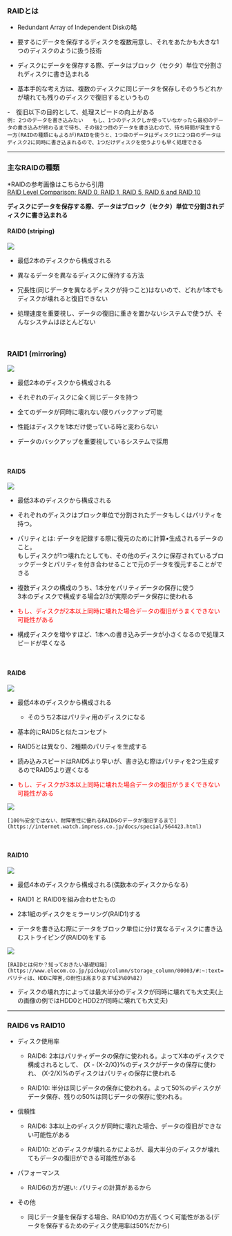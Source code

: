 ### RAIDとは

- Redundant Array of Independent Diskの略

- 要するにデータを保存するディスクを複数用意し、それをあたかも大きな1つのディスクのように扱う技術

- ディスクにデータを保存する際、データはブロック（セクタ）単位で分割されディスクに書き込まれる

- 基本手的な考え方は、複数のディスクに同じデータを保存しそのうちどれかが壊れても残りのディスクで復旧するというもの

-　復旧以下の目的として、処理スピードの向上がある  
    ```
    例: 2つのデータを書き込みたい  
    もし、1つのディスクしか使っていなかったら最初のデータの書き込みが終わるまで待ち、その後2つ目のデータを書き込むので、待ち時間が発生する  
    一方(RAIDの種類にもよるが)RAIDを使うと、1つ目のデータはディスク1に2つ目のデータはディスク2に同時に書き込まれるので、1つだけディスクを使うよりも早く処理できる
    ```

---

### 主なRAIDの種類

*RAIDの参考画像はこちらから引用  
[RAID Level Comparison: RAID 0, RAID 1, RAID 5, RAID 6 and RAID 10](https://www.dataplugs.com/en/raid-level-comparison-raid-0-raid-1-raid-5-raid-6-raid-10/)

**ディスクにデータを保存する際、データはブロック（セクタ）単位で分割されディスクに書き込まれる**

#### RAID0 (striping)

<img src="./img/raid0.jpg.webp" />

- 最低2本のディスクから構成される

- 異なるデータを異なるディスクに保持する方法

- 冗長性(同じデータを異なるディスクが持つこと)はないので、どれか1本でもディスクが壊れると復旧できない

- 処理速度を重要視し、データの復旧に重きを置かないシステムで使うが、そんなシステムはほとんどない

<br>

### RAID1 (mirroring)

<img src="./img/raid1.jpg.webp" />

- 最低2本のディスクから構成される

- それぞれのディスクに全く同じデータを持つ

- 全てのデータが同時に壊れない限りバックアップ可能

- 性能はディスクを1本だけ使っている時と変わらない

- データのバックアップを重要視しているシステムで採用

<br>

#### RAID5

<img src="./img/raid5.jpg.webp" />

- 最低3本のディスクから構成される

- それぞれのディスクはブロック単位で分割されたデータもしくはパリティを持つ。

- パリティとは: データを記録する際に復元のために計算•生成されるデータのこと。  
もしディスクが1つ壊れたとしても、その他のディスクに保存されているブロックデータとパリティを付き合わせることで元のデータを復元することができる

- 複数ディスクの構成のうち、1本分をパリティデータの保存に使う  
3本のディスクで構成する場合2/3が実際のデータ保存に使われる

- <font color="red">もし、ディスクが2本以上同時に壊れた場合データの復旧がうまくできない可能性がある</font>

- 構成ディスクを増やすほど、1本への書き込みデータが小さくなるので処理スピードが早くなる

<br>

#### RAID6

<img src="./img/raid6.jpg.webp" />

- 最低4本のディスクから構成される
    - そのうち2本はパリティ用のディスクになる

- 基本的にRAID5と似たコンセプト

- RAID5とは異なり、2種類のパリティを生成する

- 読み込みスピードはRAID5より早いが、書き込む際はパリティを2つ生成するのでRAID5より遅くなる

- <font color="red">もし、ディスクが3本以上同時に壊れた場合データの復旧がうまくできない可能性がある</font>
<img src="./img/raid6_2.jpg" />

    [100％安全ではない、耐障害性に優れるRAID6のデータが復旧するまで](https://internet.watch.impress.co.jp/docs/special/564423.html)

<br>

#### RAID10

<img src="./img/raid10.jpg.webp" />

- 最低4本のディスクから構成される(偶数本のディスクからなる)

- RAID1 と RAID0を組み合わせたもの

- 2本1組のディスクをミラーリング(RAID1)する

- データを書き込む際にデータをブロック単位に分け異なるディスクに書き込むストライピング(RAID0)をする
<img src="./img/raid10-2.png" />

    [RAIDとは何か？知っておきたい基礎知識](https://www.elecom.co.jp/pickup/column/storage_column/00003/#:~:text=パリティは、HDDに障害,の耐性は高まります%E3%80%82)

- ディスクの壊れ方によっては最大半分のディスクが同時に壊れても大丈夫(上の画像の例ではHDD0とHDD2が同時に壊れても大丈夫)

---

### RAID6 vs RAID10

- ディスク使用率
    - RAID6: 2本はパリティデータの保存に使われる。よってX本のディスクで構成されるとして、 {X - (X-2/X)}%のディスクがデータの保存に使われ、 (X-2/X)%のディスクはパリティの保存に使われる

    - RAID10: 半分は同じデータの保存に使われる。よって50%のディスクがデータ保存、残りの50%は同じデータの保存に使われる。

- 信頼性
    - RAID6: 3本以上のディスクが同時に壊れた場合、データの復旧ができない可能性がある

    - RAID10: どのディスクが壊れるかによるが、最大半分のディスクが壊れてもデータの復旧ができる可能性がある

- パフォーマンス
    - RAID6の方が遅い: パリティの計算があるから

- その他
    - 同じデータ量を保存する場合、RAID10の方が高くつく可能性がある(データを保存するためのディスク使用率は50%だから)